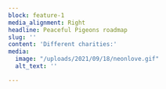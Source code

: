 ```yaml
---
block: feature-1
media_alignment: Right
headline: Peaceful Pigeons roadmap
slug: ''
content: 'Different charities:'
media:
  image: "/uploads/2021/09/18/neonlove.gif"
  alt_text: ''

---
```


